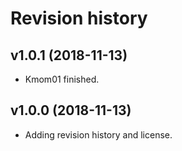Revision history
================



v1.0.1 (2018-11-13)
-------------------

* Kmom01 finished.



v1.0.0 (2018-11-13)
-------------------

* Adding revision history and license.
